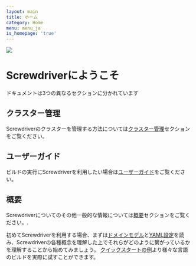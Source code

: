 ```yaml
---
layout: main
title: ホーム
category: Home
menu: menu_ja
is_homepage: 'true'
---
```



<div class="top">
    <img src="/assets/Screwdriver_Icon_Full@1x.png">
    <h1>Screwdriverにようこそ</h1>
    <p>ドキュメントは3つの異なるセクションに分かれています</p>
</div>



<div class="row">
    <div class="col-xs-6 col-md-4 cm">
        <h2>クラスター管理</h2>
        <p>Screwdriverのクラスターを管理する方法については<a href="http://docs.screwdriver.cd/ja/cluster-management">クラスター管理</a>セクションをご覧ください。</p>
    </div>
    <div class="col-xs-6 col-md-4 ug">
        <h2>ユーザーガイド</h2>
        <p>ビルドの実行にScrewdriverを利用したい場合は<a href="http://docs.screwdriver.cd/ja/user-guide/quickstart">ユーザーガイド</a>をご覧ください。</p>
    </div>
    <div class="col-xs-6 col-md-4 about">
        <h2>概要</h2>
        <p>Screwdriverについてのその他一般的な情報については<a href="http://docs.screwdriver.cd/ja/about">概要</a>セクションをご覧ください。.</p>
    </div>
</div>



<div class="row">
    <div class="col-xs-12 extra">
        <p>初めてScrewdriverを利用する場合、まずは<a href="http://docs.screwdriver.cd/ja/about/appendix/domain">ドメインモデル</a>と<a href="http://docs.screwdriver.cd/ja/user-guide/configuration/index">YAML設定</a>を読み、Screwdriverの各種概念を理解した上でそれらがどのように繋がっているかを理解することから始めてみましょう。
        <a href="http://docs.screwdriver.cd/ja/user-guide/quickstart">クイックスタートの例</a>より様々な言語のビルドを実際に試すことができます。</p>
    </div>
</div>
